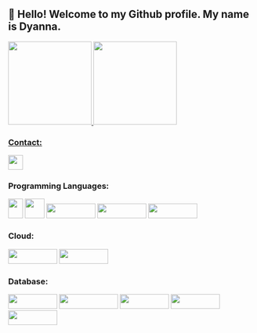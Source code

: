 <div>

 ## 👋 Hello! Welcome to my Github profile. My name is Dyanna.
</div>
 
 
<div>
   <a href="https://github.com/dyannacruz">
   <img height="170em" src="https://github-readme-stats.vercel.app/api/top-langs/?username=dyannacruz&layout=compact&langs_count=7&theme=panda"/>
   <img height="170em" src="https://github-readme-stats.vercel.app/api?username=dyannacruz&show_icons=true&theme=panda&include_all_commits=true&count_private=true"/>
</div>

 
<div>

 ### Contact:
 
   <a href="https://www.linkedin.com/in/dyannacruz" target="_blank"><img height="30em" src="https://img.shields.io/badge/-LinkedIn-%230077B5?style=for-the-badge&logo=linkedin&logoColor=white" target="_blank"></a>
</div>


<div>

### Programming Languages:
   
   <img src="https://cdn.jsdelivr.net/gh/devicons/devicon/icons/c/c-original.svg" width="30" height="40"/>
   <img src="https://cdn.jsdelivr.net/gh/devicons/devicon/icons/python/python-original-wordmark.svg" width="40" height="40"/>
   <img src="https://img.shields.io/badge/R-276DC3?style=for-the-badge&logo=r&logoColor=white" width="100" height="30"/>
   <img src="https://img.shields.io/badge/HTML5-E34F26?style=for-the-badge&logo=html5&logoColor=white" width="100" height="30"/>
   <img src="https://img.shields.io/badge/LaTeX-47A141?style=for-the-badge&logo=LaTeX&logoColor=white" width="100" height="30"/>


   <div>

   ### Cloud:

   <img src="https://img.shields.io/badge/Google_Cloud-4285F4?style=for-the-badge&logo=google-cloud&logoColor=white" width="100" height="30"/>
   <img src="https://img.shields.io/badge/microsoft%20azure-0089D6?style=for-the-badge&logo=microsoft-azure&logoColor=white" width="100" height="30"/>

   <div>

   ### Database:

   <img src="https://img.shields.io/badge/Oracle-F80000?style=for-the-badge&logo=oracle&logoColor=black" width="100" height="30"/>
   <img src="https://img.shields.io/badge/Microsoft%20SQL%20Server-CC2927?style=for-the-badge&logo=microsoft%20sql%20server&logoColor=white" width="120" height="30"/>
   <img src="https://img.shields.io/badge/Cassandra-1287B1?style=for-the-badge&logo=apache%20cassandra&logoColor=white" width="100" height="30"/>
   <img src="https://img.shields.io/badge/MongoDB-4EA94B?style=for-the-badge&logo=mongodb&logoColor=white" width="100" height="30"/>
   <img src="https://img.shields.io/badge/Neo4j-018bff?style=for-the-badge&logo=neo4j&logoColor=white" width="100" height="30"/>
   
  
  </div>
